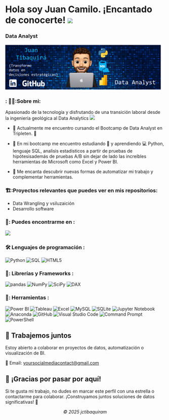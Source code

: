 <h1>
  Hola soy Juan Camilo. ¡Encantado de conocerte!
  <img decoding="async" src="https://media.giphy.com/media/hvRJCLFzcasrR4ia7z/giphy.gif" width="30px"/>
</h1>

### Data Analyst

<div id="header" align="center">
  <img decoding="async" src="Imagen2.png" width="800"/>
</div>

### : 👨‍🔧:Sobre mi: 
Apasionado de la tecnología y disfrutando de una transición laboral desde la ingeniería geológica al Data Analytics <img decoding="async" src="https://media.giphy.com/media/WUlplcMpOCEmTGBtBW/giphy.gif" width="30">

* :telescope: Actualmente me encuentro cursando el Bootcamp de Data Analyst en Tripleten. :muscle:

* :seedling: En mi bootcamp me encuentro estudiando :blue_book: y aprendiendo :computer: Python, lenguaje SQL, analisis estadisticos a partir de pruebas de hipótesisademás de pruebas A/B  sin dejar de lado las increíbles herramientas de Microsoft como Excel y Power BI.

* :heartbeat: Me encanta descubrir nuevas formas de automatizar mi trabajo y complementar herramientas.


### 🏗️:Proyectos relevantes que puedes ver en mis repositorios: 
* Data Wrangling y vsiluzaición
* Desarrollo software


### 🤝: Puedes encontrarme en :
[![](https://img.shields.io/badge/LinkedIn-0077B5?style=for-the-badge&logo=linkedin&logoColor=white)](https://www.linkedin.com/in/jctibaquiram/)


### :hammer_and_wrench: Lenguajes de programación :
![Python](https://img.shields.io/badge/Python-3776AB?style=for-the-badge&logo=python&logoColor=white)
![SQL](https://img.shields.io/badge/SQL-025E8C?style=for-the-badge&logo=postgresql&logoColor=white)
![HTML5](https://img.shields.io/badge/HTML5-E34F26?style=for-the-badge&logo=html5&logoColor=white)


</div>

### 📘: Librerías y Frameworks :
![pandas](https://img.shields.io/badge/pandas-150458?style=for-the-badge&logo=pandas&logoColor=white)
![NumPy](https://img.shields.io/badge/NumPy-013243?style=for-the-badge&logo=numpy&logoColor=white)
![SciPy](https://img.shields.io/badge/SciPy-8CAAE6?style=for-the-badge&logo=scipy&logoColor=white)
![DAX](https://img.shields.io/badge/DAX-117A65?style=for-the-badge&logo=data&logoColor=white)

### 🧰: Herramientas :
![Power BI](https://img.shields.io/badge/Power%20BI-F2C811?style=for-the-badge&logo=powerbi&logoColor=black)
![Tableau](https://img.shields.io/badge/Tableau-E97627?style=for-the-badge&logo=tableau&logoColor=white)
![Excel](https://img.shields.io/badge/Excel-217346?style=for-the-badge&logo=microsoft-excel&logoColor=white)
![MySQL](https://img.shields.io/badge/MySQL-4479A1?style=for-the-badge&logo=mysql&logoColor=white)
![SQLite](https://img.shields.io/badge/SQLite-003B57?style=for-the-badge&logo=sqlite&logoColor=white)
![Jupyter Notebook](https://img.shields.io/badge/Jupyter%20Notebook-F37626?style=for-the-badge&logo=jupyter&logoColor=white)
![Anaconda](https://img.shields.io/badge/Anaconda-44A833?style=for-the-badge&logo=anaconda&logoColor=white)
![GitHub](https://img.shields.io/badge/GitHub-181717?style=for-the-badge&logo=github&logoColor=white)
![Visual Studio Code](https://img.shields.io/badge/VS%20Code-007ACC?style=for-the-badge&logo=visualstudiocode&logoColor=white)
![Command Prompt](https://img.shields.io/badge/Command%20Prompt-000000?style=for-the-badge&logo=windows&logoColor=white)
![PowerShell](https://img.shields.io/badge/PowerShell-5391FE?style=for-the-badge&logo=powershell&logoColor=white)

## 🤝 Trabajemos juntos

Estoy abierto a colaborar en proyectos de datos, automatización o visualización de BI.

📩 Email: [yoursocialmediacontact@gmail.com](mailto:juan.tibaquira24@gmail.com)  

## 🙏 ¡Gracias por pasar por aquí!

Si te gusta mi trabajo, no dudes en marcar este perfil con una estrella o contactarme para colaborar.
¡Construyamos juntos soluciones de datos significativas! 🚀

<p align="center"><em>© 2025 jctibaquiram</em></p>
